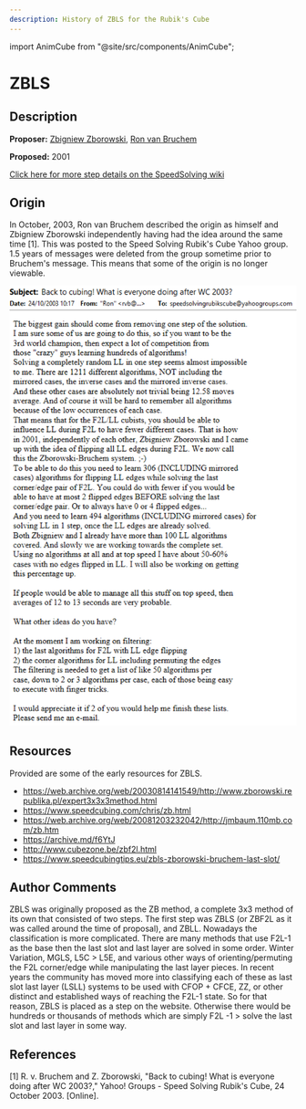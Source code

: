 ```yaml
---
description: History of ZBLS for the Rubik's Cube
---
```


import AnimCube from "@site/src/components/AnimCube";

# ZBLS

<AnimCube params="config=../../ExhibitConfig.txt&facelets=dydyyydydwwwwwwlwwdbbdbbdlldggdggdggdddoooooodlldrrdrr" width="400px" height="400px" />

## Description

**Proposer:** [Zbigniew Zborowski](CubingContributors/MethodDevelopers.md#zborowski-zbigniew), [Ron van Bruchem](CubingContributors/MethodDevelopers.md#bruchem-ron-van)

**Proposed:** 2001

[Click here for more step details on the SpeedSolving wiki](https://www.speedsolving.com/wiki/index.php/ZBLS)

## Origin

In October, 2003, Ron van Bruchem described the origin as himself and Zbigniew Zborowski independently having had the idea around the same time [1]. This was posted to the Speed Solving Rubik's Cube Yahoo group. 1.5 years of messages were deleted from the group sometime prior to Bruchem's message. This means that some of the origin is no longer viewable.

![](img/ZBLS/Origin.png)

## Resources

Provided are some of the early resources for ZBLS.

- https://web.archive.org/web/20030814141549/http://www.zborowski.republika.pl/expert3x3x3method.html
- https://www.speedcubing.com/chris/zb.html
- https://web.archive.org/web/20081203232042/http://jmbaum.110mb.com/zb.htm
- https://archive.md/f6YtJ
- http://www.cubezone.be/zbf2l.html
- https://www.speedcubingtips.eu/zbls-zborowski-bruchem-last-slot/

## Author Comments

ZBLS was originally proposed as the ZB method, a complete 3x3 method of its own that consisted of two steps. The first step was ZBLS (or ZBF2L as it was called around the time of proposal), and ZBLL. Nowadays the classification is more complicated. There are many methods that use F2L-1 as the base then the last slot and last layer are solved in some order. Winter Variation, MGLS, L5C > L5E, and various other ways of orienting/permuting the F2L corner/edge while manipulating the last layer pieces. In recent years the community has moved more into classifying each of these as last slot last layer (LSLL) systems to be used with CFOP + CFCE, ZZ, or other distinct and established ways of reaching the F2L-1 state. So for that reason, ZBLS is placed as a step on the website. Otherwise there would be hundreds or thousands of methods which are simply F2L -1 > solve the last slot and last layer in some way.

## References

[1] R. v. Bruchem and Z. Zborowski, "Back to cubing! What is everyone doing after WC 2003?," Yahoo! Groups - Speed Solving Rubik's Cube, 24 October 2003. [Online].
